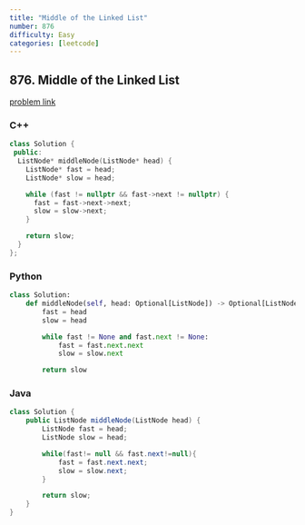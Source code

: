 ```yaml
---
title: "Middle of the Linked List"
number: 876
difficulty: Easy
categories: [leetcode]
---
```


## 876. Middle of the Linked List

[problem link](https://leetcode.com/problems/middle-of-the-linked-list/)

### C++
```c++
class Solution {
 public:
  ListNode* middleNode(ListNode* head) {
    ListNode* fast = head;
    ListNode* slow = head;

    while (fast != nullptr && fast->next != nullptr) {
      fast = fast->next->next;
      slow = slow->next;
    }

    return slow;
  }
};
```

### Python
```python
class Solution:
    def middleNode(self, head: Optional[ListNode]) -> Optional[ListNode]:
        fast = head
        slow = head

        while fast != None and fast.next != None:
            fast = fast.next.next
            slow = slow.next

        return slow
```

### Java
```java
class Solution {
    public ListNode middleNode(ListNode head) {
        ListNode fast = head;
        ListNode slow = head;

        while(fast!= null && fast.next!=null){
            fast = fast.next.next;
            slow = slow.next;
        }

        return slow;
    }
}
```
